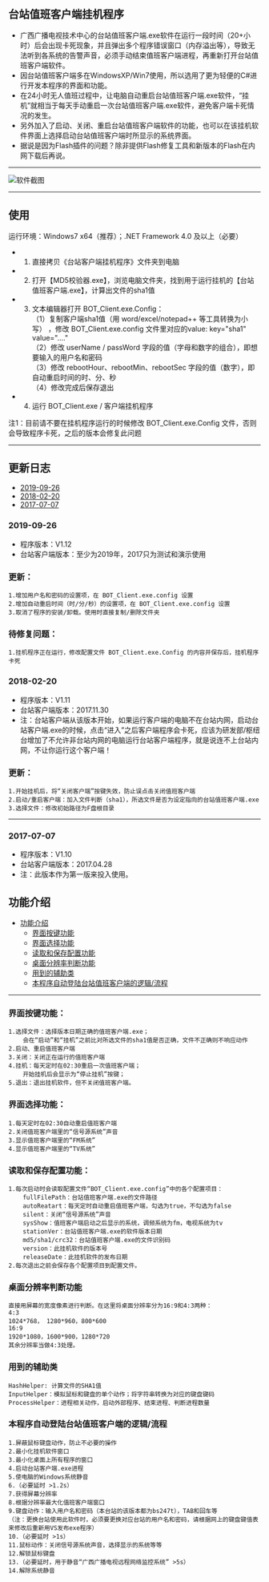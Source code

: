 ## 台站值班客户端挂机程序
- 广西广播电视技术中心的台站值班客户端.exe软件在运行一段时间（20+小时）后会出现卡死现象，并且弹出多个程序错误窗口（内存溢出等），导致无法听到各系统的告警声音，必须手动结束值班客户端进程，再重新打开台站值班客户端软件。
- 因台站值班客户端多在WindowsXP/Win7使用，所以选用了更为轻便的C#进行开发本程序的界面和功能。
- 在24小时无人值班过程中，让电脑自动重启台站值班客户端.exe软件，“挂机”就相当于每天手动重启一次台站值班客户端.exe软件，避免客户端卡死情况的发生。
- 另外加入了启动、关闭、重启台站值班客户端软件的功能，也可以在该挂机软件界面上选择启动台站值班客户端时所显示的系统界面。
- 据说是因为Flash插件的问题？除非提供Flash修复工具和新版本的Flash在内网下载后再说。
---

<img src="https://github.com/jokkkkkkkkkkkkkk/BOT_Client/blob/master/screenshot.PNG" alt="软件截图"/>

---

## 使用  
运行环境：Windows7 x64（推荐）；.NET Framework 4.0 及以上（必要）  
- 1. 直接拷贝《台站客户端挂机程序》文件夹到电脑  
- 2. 打开【MD5校验器.exe】，浏览电脑文件夹，找到用于运行挂机的【台站值班客户端.exe】，计算出文件的sha1值
- 3. 文本编辑器打开 BOT_Client.exe.Config：  
  （1）复制客户端sha1值（用 word/excel/notepad++ 等工具转换为小写） ，修改 BOT_Client.exe.config 文件里对应的value: key="sha1" value="...."  
  （2）修改 userName / passWord 字段的值（字母和数字的组合），即想要输入的用户名和密码  
  （3）修改 rebootHour、rebootMin、rebootSec 字段的值（数字），即自动重启时间的时、分、秒  
  （4）修改完成后保存退出    
- 4. 运行 BOT_Client.exe / 客户端挂机程序

注1：目前请不要在挂机程序运行的时候修改 BOT_Client.exe.Config 文件，否则会导致程序卡死，之后的版本会修复此问题  

---

## 更新日志
- [2019-09-26](#2019-09-26)
- [2018-02-20](#2018-02-20)
- [2017-07-07](#2017-07-07)
### 2019-09-26
- 程序版本：V1.12
- 台站客户端版本：至少为2019年，2017只为测试和演示使用
### 更新：
	1.增加用户名和密码的设置项，在 BOT_Client.exe.config 设置
	2.增加自动重启时间（时/分/秒）的设置项，在 BOT_Client.exe.config 设置
	3.取消了程序的安装/卸载。使用时直接复制/删除文件夹
### 待修复问题：
	1.挂机程序正在运行，修改配置文件 BOT_Client.exe.Config 的内容并保存后，挂机程序卡死	
### 2018-02-20
- 程序版本：V1.11
- 台站客户端版本：2017.11.30
- 注：台站客户端从该版本开始，如果运行客户端的电脑不在台站内网，启动台站客户端.exe的时候，点击“进入”之后客户端程序会卡死，应该为研发部/枢纽台增加了不允许非台站内网的电脑运行台站客户端程序，就是说连不上台站内网，不让你运行这个客户端！
### 更新：
	1.开始挂机后，将“关闭客户端”按键失效，防止误点击关闭值班客户端
	2.启动/重启客户端：加入文件判断（sha1），所选文件是否为设定指向的台站值班客户端.exe
	3.选择文件：修改初始路径为F盘根目录
---
### 2017-07-07
- 程序版本：V1.10
- 台站客户端版本：2017.04.28
- 注：此版本作为第一版来投入使用。
## 功能介绍
- [功能介绍](#%e5%8a%9f%e8%83%bd%e4%bb%8b%e7%bb%8d)
  - [界面按键功能](#%e7%95%8c%e9%9d%a2%e6%8c%89%e9%94%ae%e5%8a%9f%e8%83%bd)
  - [界面选择功能](#%e7%95%8c%e9%9d%a2%e9%80%89%e6%8b%a9%e5%8a%9f%e8%83%bd)
  - [读取和保存配置功能](#%e8%af%bb%e5%8f%96%e5%92%8c%e4%bf%9d%e5%ad%98%e9%85%8d%e7%bd%ae%e5%8a%9f%e8%83%bd)
  - [桌面分辨率判断功能](#%e6%a1%8c%e9%9d%a2%e5%88%86%e8%be%a8%e7%8e%87%e5%88%a4%e6%96%ad%e5%8a%9f%e8%83%bd)
  - [用到的辅助类](#%e7%94%a8%e5%88%b0%e7%9a%84%e8%be%85%e5%8a%a9%e7%b1%bb)
  - [本程序自动登陆台站值班客户端的逻辑/流程](%e6%9c%ac%e7%a8%8b%e5%ba%8f%e8%87%aa%e5%8a%a8%e7%99%bb%e9%99%86%e5%8f%b0%e7%ab%99%e5%80%bc%e7%8f%ad%e5%ae%a2%e6%88%b7%e7%ab%af%e7%9a%84%e9%80%bb%e8%be%91%2f%e6%b5%81%e7%a8%8b)
---
### 界面按键功能：
	1.选择文件：选择版本日期正确的值班客户端.exe；
		会在“启动”和“挂机”之前比对所选文件的sha1值是否正确，文件不正确则不响应动作
	2.启动、重启值班客户端
	3.关闭：关闭正在运行的值班客户端
	4.挂机：每天定时在02:30重启一次值班客户端；
		开始挂机后会显示为“停止挂机”按键；
	5.退出：退出挂机软件，但不关闭值班客户端。
### 界面选择功能：
	1.每天定时在02:30自动重启值班客户端
	2.关闭值班客户端里的“信号源系统”声音
	3.显示值班客户端里的“FM系统”
	4.显示值班客户端里的“TV系统”
### 读取和保存配置功能：
	1.每次启动时会读取配置文件“BOT_Client.exe.config”中的各个配置项目：
		fullFilePath：台站值班客户端.exe的文件路径
		autoReatart：每天定时自动重启值班客户端，勾选为true，不勾选为false
		silent：关闭“信号源系统”声音
		sysShow：值班客户端启动之后显示的系统，调频系统为fm，电视系统为tv
		stationVer：台站值班客户端.exe的软件版本日期
		md5/sha1/crc32：台站值班客户端.exe的文件识别码
		version：此挂机软件的版本号
		releaseDate：此挂机软件的发布日期
	2.每次退出之前会保存各个配置项目到配置文件。
### 桌面分辨率判断功能
	直接用屏幕的宽度像素进行判断。在这里将桌面分辨率分为16:9和4:3两种：
	4:3
	1024*768， 1280*960，800*600
	16:9
	1920*1080，1600*900，1280*720
	其余分辨率当做4:3处理。
### 用到的辅助类
	HashHelper: 计算文件的SHA1值
	InputHelper：模拟鼠标和键盘的单个动作；将字符串转换为对应的键盘键码
	ProcessHelper：进程相关动作，启动外部程序、结束进程、判断进程数量
### 本程序自动登陆台站值班客户端的逻辑/流程
	1.屏蔽鼠标键盘动作，防止不必要的操作
	2.最小化挂机软件窗口
	3.最小化桌面上所有程序的窗口
	4.启动台站客户端.exe进程
	5.使电脑的Windows系统静音
	6.（必要延时 >1.2s）
	7.获得屏幕分辨率
	8.根据分辨率最大化值班客户端窗口
	9.键盘动作：输入用户名和密码（本台站的该版本都为bs247t），TAB和回车等
	（注：更换台站使用此软件时，必须要更换对应台站的用户名和密码，请根据网上的键盘键值表来修改后重新用VS发布exe程序）
	10.（必要延时 >1s）
	11.鼠标动作：关闭信号源系统声音，选择显示的系统等等
	12.解锁鼠标键盘
	13.（必要延时，用于静音“广西广播电视远程网络监控系统” >5s）
	14.解除系统静音

